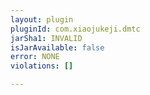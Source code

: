 ```yaml
---
layout: plugin
pluginId: com.xiaojukeji.dmtc
jarSha1: INVALID
isJarAvailable: false
error: NONE
violations: []

---
```

